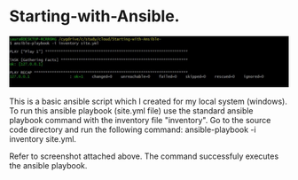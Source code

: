 # Starting-with-Ansible.

![](images/ansible-1.JPG)

This is a basic ansible script which I created for my local system (windows). To run this ansible playbook (site.yml file) use the standard 
ansible playbook command with the inventory file "inventory".
Go to the source code directory and run the following command:
ansible-playbook -i inventory site.yml.

Refer to screenshot attached above. The command successfuly executes the ansible playbook.
